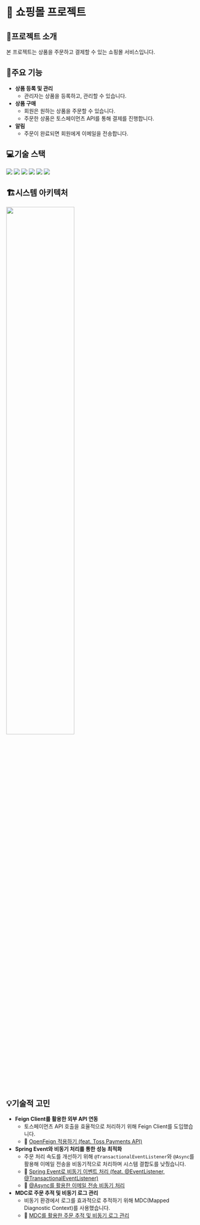 # 🛒 쇼핑몰 프로젝트

## 📌프로젝트 소개

본 프로젝트는 상품을 주문하고 결제할 수 있는 쇼핑몰 서비스입니다.

## 📌주요 기능

- **상품 등록 및 관리**
    - 관리자는 상품을 등록하고, 관리할 수 있습니다.
- **상품 구매**
    - 회원은 원하는 상품을 주문할 수 있습니다.
    - 주문한 상품은 토스페이먼츠 API를 통해 결제를 진행합니다.
- **알림**
    - 주문이 완료되면 회원에게 이메일을 전송합니다.

## 💻기술 스택

<p>
  <!-- Java -->
  <img src="https://img.shields.io/badge/Java-ED8B00?style=for-the-badge&logo=openjdk&logoColor=white" />
  <!-- Spring -->
  <img src="https://img.shields.io/badge/Spring Boot-6DB33F?style=for-the-badge&logo=spring-boot&logoColor=white" />
  <!-- MySQL -->
  <img src="https://img.shields.io/badge/MySQL-005C84?style=for-the-badge&logo=mysql&logoColor=white" />
  <!-- Redis -->
  <img src="https://img.shields.io/badge/redis-%23DD0031.svg?&style=for-the-badge&logo=redis&logoColor=white" />
  <!-- Docker -->
  <img src="https://img.shields.io/badge/docker-%230db7ed.svg?style=for-the-badge&logo=docker&logoColor=white" />
  <!-- Nginx -->
  <img src="https://img.shields.io/badge/nginx-%23009639.svg?style=for-the-badge&logo=nginx&logoColor=white" />
</p>

## 🏗️시스템 아키텍처

<img src="https://github.com/user-attachments/assets/1393d53d-2df4-492d-b290-a04d2eb7334f" width="60%" height="60%" />

## 💡기술적 고민
- **Feign Client를 활용한 외부 API 연동**
  - 토스페이먼츠 API 호출을 효율적으로 처리하기 위해 Feign Client를 도입했습니다.
  - 🔗 [OpenFeign 적용하기 (feat. Toss Payments API)](https://velog.io/@wda067/Spring-Boot-Feign-Client-%EC%A0%81%EC%9A%A9%ED%95%98%EA%B8%B0)
- **Spring Event와 비동기 처리를 통한 성능 최적화**
  - 주문 처리 속도를 개선하기 위해 `@TransactionalEventListener`와 `@Async`를 활용해 이메일 전송을 비동기적으로 처리하며 시스템 결합도를 낮췄습니다.
  - 🔗 [Spring Event로 비동기 이벤트 처리 (feat. @EventListener, @TransactionalEventListener)](https://velog.io/@wda067/Spring-Spring-Event-%EB%B9%84%EB%8F%99%EA%B8%B0-%EC%9D%B4%EB%B2%A4%ED%8A%B8-%EC%B2%98%EB%A6%AC-feat.-EventListener-TransactionalEventListener)
  - 🔗 [@Async를 활용한 이메일 전송 비동기 처리](https://velog.io/@wda067/Spring-Boot-Async%EB%A5%BC-%ED%99%9C%EC%9A%A9%ED%95%9C-%EB%B9%84%EB%8F%99%EA%B8%B0-%EC%B2%98%EB%A6%AC)
- **MDC로 주문 추적 및 비동기 로그 관리**
  - 비동기 환경에서 로그를 효과적으로 추적하기 위해 MDC(Mapped Diagnostic Context)를 사용했습니다.
  - 🔗 [MDC를 활용한 주문 추적 및 비동기 로그 관리](https://velog.io/@wda067/Spring-Boot-MDC%EB%A5%BC-%ED%99%9C%EC%9A%A9%ED%95%9C-%EC%A3%BC%EB%AC%B8-%EC%B6%94%EC%A0%81-%EB%B0%8F-%EB%B9%84%EB%8F%99%EA%B8%B0-%EB%A1%9C%EA%B7%B8-%EA%B4%80%EB%A6%AC)